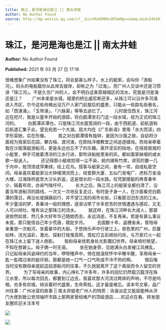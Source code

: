 ```yaml
---
title: 珠江，是河是海也是江 || 南太井蛙
author: No Author Found
source: http://mp.weixin.qq.com/s?__biz=MzA5MDkxNTA4Ng==&amp;mid=2454910869&amp;idx=1&amp;sn=7bf109caf12e965e171284cc74990566&amp;chksm=87a23ff4b0d5b6e2ff1f36da61f6e36132edf453f99ae0fd39901d17435b98df4b6695a78696#rd
---
```


# 珠江，是河是海也是江 || 南太井蛙

**Author:** No Author Found

**Published:** 2021 年 03 月 27 日 17:16

很难想象广州如果没有了珠江，将会是甚么样子。水上的艇家，会叫你「游船河」，码头的电船载你从此岸去彼岸，却称之为「过海」，而广州人交谈中还是习惯讲「珠江河」。不是久住广州的人，会不明白这条穿越城区的流水，究竟是河是海还是江？        广州本来是水城，城里的桥比威尼斯还多，从珠江可以沿许多河涌进入市区，尔今这些舟楫出没万户人家门前屋后的盛景，只能从一些路名街巷名，如「西濠涌」、「玉带濠」、「六脉渠」等等去追忆了。        儿时居住西关，珠江河近在咫尺，我是以童年开始的游踪，将白鹅潭至石门这一段水域，视为正式的珠江河的。        白鹅潭非潭也，只是珠江河水面宽阔的一段，由于西航道、前航道和后航道汇集于此，望去宛若一个大湖。屈大均在《广东新语》里用「水大而深」四字形容她，实在形像。        我之对白鹅潭情有独钟，是因为沙面之故，自幼将沙面视为我家后花园，攀古榕、渡河涌，在欧陆洋楼教堂之间追逐嬉戏。而母亲牵着我在沙面落艇游船河，更是永远也忘不了的乐趣。离开坚实的陆地，在摇摇晃晃的小艇里，伸手可拨着清凉的江水行进，那吹进船舱里来的风，都如蛋家妹唱的咸水歌一般迷人。        还记得那小艇收拾得一尘不染，舱内铺有竹席，讲究的置一几于内中，舱顶漆成萍果绿，绘上花鸟。搭客与艇家之间，垂有一帘，自成私密空间。母亲喜欢着艇家沿大钟楼溯流而上，经爱群大厦、五仙门发电厂、虎标万金油大楼，过海珠桥底至大沙头折返，这是很长的一段水路。任凭那撑艇的再青春年少，隔着布帘，亦闻气喘吁吁。        长大之后，珠江河上的艇家全都扫清了，沿着当年游船河的路线，一次又一次地反复走过，有时是孑身一人，在沙面看完白鹅潭的落日，再沿长堤踽踽前行，并不望江滨的闹市长街，只看那汨汨东流的江水。年少童话的梦，青春诗一般的理想，逐渐沾带了许多悲苦的世情遭遇与感叹，又无人可以倾吐，惟有诉之那珠江的流水。        就这样，在珠江河畔长大成人，那碧波依然如昔，然几多大好年华己随她而去，永远消逝，不复再来。若是有甚么事业未竟，那只能怪自己年少荒唐，蹉跎岁月。        去国数十年，返穗省亲，曾陪母亲重游一次船河，坐着豪华的大船，于悠扬乐声中行驶江上。夜色里的广州，巨厦如林，流光溢彩，激光、探射灯摇曳高照，霓虹灯五彩缤纷闪烁，与万家灯火一起在珠江水上留下迷人倒影。      我和母亲恍若身处光影魔幻世界。母亲倚栏眺望，不知在想甚么。母子俩一时无语。        坐在她身旁，见她满头白发被江风拂乱，只记起母亲风姿绰约的当年，咿呀橹声中，倚在她温软怀中半睡半醒，享用母亲一匙一匙喂过来的艇仔粥，那都是她一口气一口气吹成不冷不热的啊。        很后悔当时没有跟母亲提起这段游船河的往事，不久她就离开了这个美丽而令人留恋的世界。        为了写母亲的故事，内心挣扎了许多年，许多的回忆仍然载沉载浮在珠江水里，所以每次回去，都要到江边去，我喜欢那大河流过两岸的声响，不尽是呜咽，也多有欢唱，倾诉着时代盛衰，生命荣枯，这才最是难忘。读本号文章，品广州往事：广州冰室的故事 || 南太井蛙老广州人的特质：诙谐淡定又能屈能伸从洪门大佬到致公党领袖环市路上那两家曾经难产的顶级酒店……欢迎点在看、转发朋友圈欢迎关注本号

![](https://mmbiz.qpic.cn/mmbiz_jpg/PJWG74pLsMazF5mIN6iatMJ6IgscrK8nW1xPQWwK7TQoIdSYOhaXtD9M6N4ZT95pibT2MNFibNTs2icpyiczf9gh1zA/640)

![](https://mmbiz.qpic.cn/mmbiz_jpg/PJWG74pLsMazF5mIN6iatMJ6IgscrK8nWBfXGDkbUAMxS4yLtFZSnEGLLmdBvl0jhMEQgibP8G81UXanlrkbYSyA/640)
